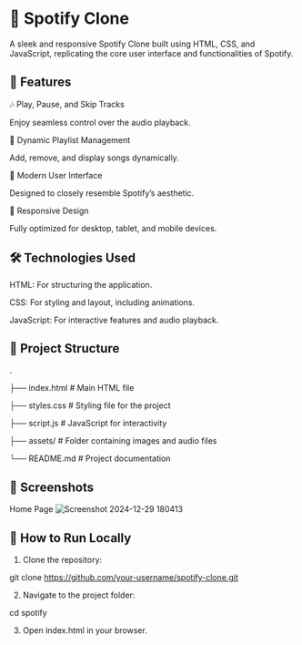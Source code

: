 # 🎵 Spotify Clone
A sleek and responsive Spotify Clone built using HTML, CSS, and JavaScript, replicating the core user interface and functionalities of Spotify.

## 🚀 Features
🎶 Play, Pause, and Skip Tracks

Enjoy seamless control over the audio playback.

📃 Dynamic Playlist Management

Add, remove, and display songs dynamically.

🎨 Modern User Interface

Designed to closely resemble Spotify’s aesthetic.

📱 Responsive Design

Fully optimized for desktop, tablet, and mobile devices.

## 🛠️ Technologies Used
HTML: For structuring the application.

CSS: For styling and layout, including animations.

JavaScript: For interactive features and audio playback.


## 🎯 Project Structure
.

├── index.html           # Main HTML file

├── styles.css           # Styling file for the project

├── script.js            # JavaScript for interactivity

├── assets/              # Folder containing images and audio files

└── README.md            # Project documentation

## 📸 Screenshots
Home Page
![Screenshot 2024-12-29 180413](https://github.com/user-attachments/assets/0c4b86d2-494f-4390-83d8-61f7c90b88de)

## 🔧 How to Run Locally
1. Clone the repository:

git clone https://github.com/your-username/spotify-clone.git

2. Navigate to the project folder:
   
cd spotify

3. Open index.html in your browser.

